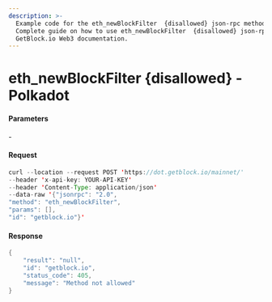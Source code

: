 ```yaml
---
description: >-
  Example code for the eth_newBlockFilter  {disallowed} json-rpc method.
  Сomplete guide on how to use eth_newBlockFilter  {disallowed} json-rpc in
  GetBlock.io Web3 documentation.
---
```


# eth\_newBlockFilter {disallowed} - Polkadot

#### Parameters

\-

#### Request

```java
curl --location --request POST 'https://dot.getblock.io/mainnet/' 
--header 'x-api-key: YOUR-API-KEY' 
--header 'Content-Type: application/json' 
--data-raw '{"jsonrpc": "2.0",
"method": "eth_newBlockFilter",
"params": [],
"id": "getblock.io"}'
```

#### Response

```java
{
    "result": "null",
    "id": "getblock.io",
    "status_code": 405,
    "message": "Method not allowed"
}
```
